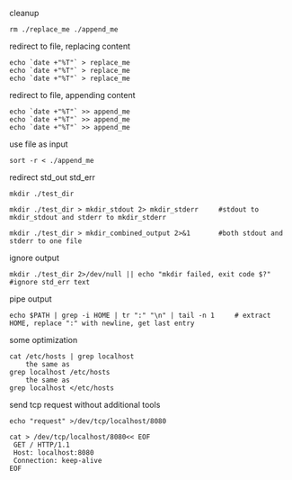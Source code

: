 cleanup
```
rm ./replace_me ./append_me
```

redirect to file, replacing content
```
echo `date +"%T"` > replace_me
echo `date +"%T"` > replace_me
echo `date +"%T"` > replace_me
```

redirect to file, appending content
```
echo `date +"%T"` >> append_me
echo `date +"%T"` >> append_me
echo `date +"%T"` >> append_me
```

use file as input
```
sort -r < ./append_me
```

redirect std_out std_err
```
mkdir ./test_dir

mkdir ./test_dir > mkdir_stdout 2> mkdir_stderr     #stdout to mkdir_stdout and stderr to mkdir_stderr

mkdir ./test_dir > mkdir_combined_output 2>&1       #both stdout and stderr to one file 
```

ignore output
```
mkdir ./test_dir 2>/dev/null || echo "mkdir failed, exit code $?"    #ignore std_err text
```

pipe output
```
echo $PATH | grep -i HOME | tr ":" "\n" | tail -n 1     # extract HOME, replace ":" with newline, get last entry
```


some optimization
```
cat /etc/hosts | grep localhost
    the same as
grep localhost /etc/hosts
    the same as
grep localhost </etc/hosts
```

send tcp request without additional tools
```
echo "request" >/dev/tcp/localhost/8080

cat > /dev/tcp/localhost/8080<< EOF
 GET / HTTP/1.1
 Host: localhost:8080
 Connection: keep-alive
EOF
```
